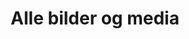---
layout: component-category
group: komponenter
subgroup: bilder-og-media
permalink: /komponenter/bilder-og-media/

title: Alle bilder og media
---